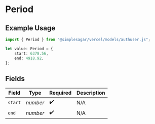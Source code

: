 # Period

## Example Usage

```typescript
import { Period } from "@simplesagar/vercel/models/authuser.js";

let value: Period = {
    start: 6378.56,
    end: 4918.92,
};
```

## Fields

| Field              | Type               | Required           | Description        |
| ------------------ | ------------------ | ------------------ | ------------------ |
| `start`            | *number*           | :heavy_check_mark: | N/A                |
| `end`              | *number*           | :heavy_check_mark: | N/A                |